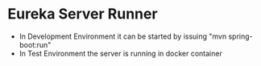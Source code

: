 # Eureka Server Runner
* In Development Environment it can be started by issuing "mvn spring-boot:run"
* In Test Environment the server is running in docker container
